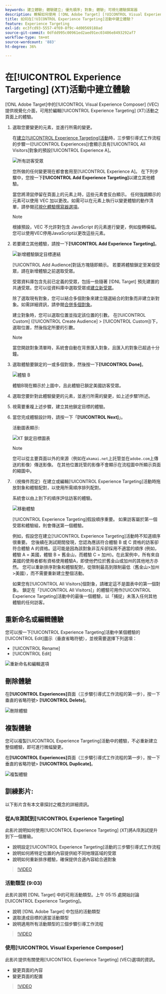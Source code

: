 ```yaml
---
keywords: 建立體驗; 體驗建立; 優先順序; 對象; 體驗; 可視化體驗撰寫器
description: 瞭解如何使用 [!DNL Adobe Target] [!UICONTROL Visual Experience Composer] (VEC)在[!UICONTROL Experience Targeting] (XT)活動中的頁面上建立和編輯體驗。
title: 如何在[!UICONTROL Experience Targeting]活動中建立體驗？
feature: Experience Targeting
exl-id: ec3fcd93-5557-4f69-8f9c-4d00569188ad
source-git-commit: 0dfdd995c00961ed2aed91ec03406e8493292af7
workflow-type: tm+mt
source-wordcount: '883'
ht-degree: 36%

---
```


# 在[!UICONTROL Experience Targeting] (XT)活動中建立體驗

[!DNL Adobe Target]中的[!UICONTROL Visual Experience Composer] (VEC)提供視覺化介面，可用於編輯[!UICONTROL Experience Targeting] (XT)活動之頁面上的體驗。

1. 選取您要變更的元素，並進行所需的變更。

   在[建立[!UICONTROL Experience Targeting]活動](/help/main/c-activities/t-experience-target/t-xt-create/xt-create.md)時，三步驟引導式工作流程的步驟一([!UICONTROL Experiences])會顯示具有[!UICONTROL All Visitors]對象的預設[!UICONTROL Experience A]。

   ![所有訪客受眾](/help/main/c-activities/t-experience-target/t-xt-create/assets/all-visitors.png)

   您所做的任何變更現在都會套用至[!UICONTROL Experience A]。 在下列步驟中，您按一下&#x200B;**[!UICONTROL Add Experience Targeting]**&#x200B;以建立其他體驗。

   當您將滑鼠停留在頁面上的元素上時，這些元素會反白顯示。 任何強調顯示的元素可以使用 VEC 加以更改。如需可以在元素上執行以變更體驗的動作清單，請參閱[可視化體驗撰寫器選項](/help/main/c-experiences/c-visual-experience-composer/viztarget-options.md)。

   >[!NOTE]
   >
   >根據預設，VEC 不允許對包含 JavaScript 的元素進行變更，例如旋轉橫幅。您可以使用VEC停用JavaScript以更改這些元素。

1. 若要建立其他體驗，請按一下&#x200B;**[!UICONTROL Add Experience Targeting]**。

   ![新增體驗鎖定目標連結](/help/main/c-activities/t-experience-target/t-xt-create/assets/add-experience-targeting.png)

   [!UICONTROL Add Audience]對話方塊隨即顯示。 若要將體驗鎖定至某個受眾，請在新增體驗之前選取受眾。

   受眾資料庫包含先前已定義的受眾，包括一些隨著 [!DNL Target] 預先建置的共通受眾。您可以從資料庫中選取受眾或[建立新受眾](/help/main/c-target/c-audiences/audiences.md#concept_65BE870D290E412D8BBF557EEA67C271)。

   除了選取現有對象，您可以結合多個對象來建立隨選結合的對象而非建立新對象。如需詳細資訊，請參閱[合併多個對象](/help/main/c-target/combining-multiple-audiences.md#concept_A7386F1EA4394BD2AB72399C225981E5)。

   建立對象時，您可以選取位置並指定該位置的引數。 在[!UICONTROL Custom] ([!UICONTROL Create Audience] > [!UICONTROL Custom])下，選取位置，然後指定所要的引數。

   >[!NOTE]
   >
   >當您開啟對象清單時，系統會自動在背景匯入對象，且匯入的對象已超過十分鐘。

1. 選取體驗要鎖定的一或多個對象，然後按一下&#x200B;**[!UICONTROL Done]**。

   ![體驗 B](/help/main/c-activities/t-experience-target/t-xt-create/assets/experience-b.png)

   體驗B現在顯示於上圖中，且此體驗已鎖定美國訪客受眾。

1. 選取您要針對此體驗變更的元素，並進行所需的變更，如上述步驟1所述。

1. 視需要重複上述步驟，建立其他鎖定目標的體驗。

1. 當您完成體驗設計時，請按一下「**[!UICONTROL Next]**」。

   活動圖表顯示:

   ![XT 鎖定目標圖表](/help/main/c-activities/t-experience-target/t-xt-create/assets/xt_diagram-new.png)

   >[!NOTE]
   >
   >您可以從主要頁面以外的來源（例如在`akamai.net`上託管並在`adobe.com`上傳送的影像）傳送影像。 在其他位置託管的影像不會顯示在流程圖中所顯示頁面的縮圖中。

1. （視條件而定）在建立或編輯[!UICONTROL Experience Targeting]活動時拖放對象和體驗配對，以使用所需順序排列配對。

   系統會以由上到下的順序評估訪客的體驗。

   ![移動體驗](/help/main/c-activities/t-experience-target/t-xt-create/assets/move_experiences-new.png)

   [!UICONTROL Experience Targeting]假設順序重要。 如果訪客屬於第一個受眾和體驗組，則會傳送第一個體驗。

   例如，假設您在建立[!UICONTROL Experience Targeting]活動時不知道順序很重要。 您後續在測試期間發現，您認為應該符合體驗 B 或 C 資格的訪客卻符合體驗 A 的資格。這可能是因為該對象非互斥卻採用不適當的順序 (例如，體驗 A = 美國，體驗 B = 舊金山，而體驗 C = 加州)。在此案例中，所有來自美國的使用者都有資格使用體驗A，即使他們位於舊金山或加州的其他地方亦然。 您可以重新排序對象和體驗配對，從限制最高到限制最低（舊金山>加州>美國），而不需要重新建立整個活動。

   如果您有[!UICONTROL All Visitors]個對象，請確定這不是圖表中的第一個對象。 鎖定在「[!UICONTROL All Visitors]」的體驗可用作[!UICONTROL Experience Targeting]活動中的最後一個體驗，以「捕捉」未落入任何其他體驗的任何訪客。

## 重新命名或編輯體驗

您可以按一下[!UICONTROL Experience Targeting]活動中某個體驗的[!UICONTROL Edit]圖示（垂直省略符號），並視需要選擇下列選項：

* [!UICONTROL Rename]
* [!UICONTROL Edit]

![重新命名和編輯選項](/help/main/c-activities/t-experience-target/t-xt-create/assets/experience_edit-new.png)

## 刪除體驗

在&#x200B;**[!UICONTROL Experiences]**&#x200B;頁面（三步驟引導式工作流程的第一步），按一下垂直的省略符號> **[!UICONTROL Delete]**。

![刪除體驗](/help/main/c-activities/t-experience-target/t-xt-create/assets/delete-experience.png)

## 複製體驗

您可以複製[!UICONTROL Experience Targeting]活動中的體驗，不必重新建立整個體驗，即可進行微幅變更。

在&#x200B;**[!UICONTROL Experiences]**&#x200B;頁面（三步驟引導式工作流程的第一步），按一下垂直的省略符號> **[!UICONTROL Duplicate]**。

![複製體驗](/help/main/c-activities/t-experience-target/t-xt-create/assets/duplicate_experience-new.png)

## 訓練影片:

以下影片含有本文章探討之概念的詳細資訊。

### 從A/B測試到[!UICONTROL Experience Targeting]

此影片說明如何使用[!UICONTROL Experience Targeting] (XT)將A/B測試提升到下一個層級。

* 說明設定[!UICONTROL Experience Targeting]活動的三步驟引導式工作流程
* 說明如何將特定位置的內容提供給不同地理區域的受眾
* 說明如何重新排序體驗，確保提供合適內容給合適對象

>[!VIDEO](https://video.tv.adobe.com/v/22418/)

### 活動類型 (9:03)

此影片說明 [!DNL Target] 中的可用活動類型。上午 05:15 處開始討論 [!UICONTROL Experience Targeting]。

* 說明 [!DNL Adobe Target] 中包括的活動類型
* 選取達成目標的適當活動類型
* 說明適用所有活動類型的三個步驟引導工作流程

>[!VIDEO](https://video.tv.adobe.com/v/17386)

### 使用[!UICONTROL Visual Experience Composer]

此影片提供有關使用[!UICONTROL Experience Targeting] (VEC)選項的資訊。

* 變更頁面的內容
* 變更頁面的配置

>[!VIDEO](https://video.tv.adobe.com/v/17399)
